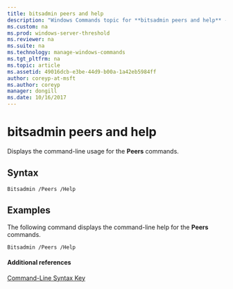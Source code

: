 ```yaml
---
title: bitsadmin peers and help
description: "Windows Commands topic for **bitsadmin peers and help** - Displays the command-line usage for the **Peers** commands."
ms.custom: na
ms.prod: windows-server-threshold
ms.reviewer: na
ms.suite: na
ms.technology: manage-windows-commands
ms.tgt_pltfrm: na
ms.topic: article
ms.assetid: 49016dcb-e3be-44d9-b00a-1a42eb5984ff
author: coreyp-at-msft
ms.author: coreyp
manager: dongill
ms.date: 10/16/2017
---
```


# bitsadmin peers and help



Displays the command-line usage for the **Peers** commands.

## Syntax

```
Bitsadmin /Peers /Help 
```

## <a name="BKMK_examples"></a>Examples

The following command displays the command-line help for the **Peers** commands.
```
Bitsadmin /Peers /Help
```

#### Additional references

[Command-Line Syntax Key](command-line-syntax-key.md)
